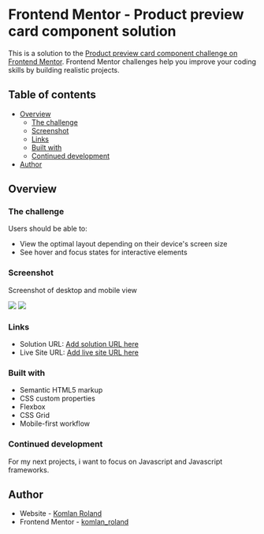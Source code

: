 # Frontend Mentor - Product preview card component solution

This is a solution to the [Product preview card component challenge on Frontend Mentor](https://www.frontendmentor.io/challenges/product-preview-card-component-GO7UmttRfa). Frontend Mentor challenges help you improve your coding skills by building realistic projects. 

## Table of contents

- [Overview](#overview)
  - [The challenge](#the-challenge)
  - [Screenshot](#screenshot)
  - [Links](#links)
  - [Built with](#built-with)
  - [Continued development](#continued-development)
- [Author](#author)


## Overview

### The challenge

Users should be able to:

- View the optimal layout depending on their device's screen size
- See hover and focus states for interactive elements

### Screenshot
 Screenshot of desktop and mobile view

![](/Screenshot-desktop.png)
![](/Screenshot-mobile.png)


### Links

- Solution URL: [Add solution URL here](https://your-solution-url.com)
- Live Site URL: [Add live site URL here](https://frontendmentor-preview-card.netlify.app/)


### Built with

- Semantic HTML5 markup
- CSS custom properties
- Flexbox
- CSS Grid
- Mobile-first workflow


### Continued development

For my next projects, i want to focus on Javascript and Javascript frameworks.


## Author

- Website - [Komlan Roland](https://frontendmentor-preview-card.netlify.app/)
- Frontend Mentor - [komlan_roland](https://www.frontendmentor.io/profile/komlan_roland)
